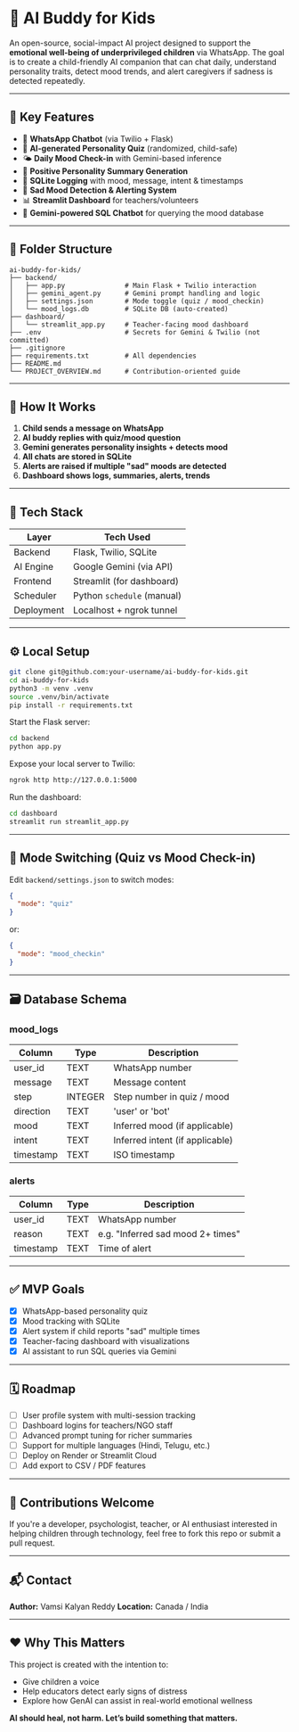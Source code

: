 # 🧠 AI Buddy for Kids

An open-source, social-impact AI project designed to support the **emotional well-being of underprivileged children** via WhatsApp. The goal is to create a child-friendly AI companion that can chat daily, understand personality traits, detect mood trends, and alert caregivers if sadness is detected repeatedly.

---

## 🔧 Key Features

* 📱 **WhatsApp Chatbot** (via Twilio + Flask)
* 🎨 **AI-generated Personality Quiz** (randomized, child-safe)
* 🌤️ **Daily Mood Check-in** with Gemini-based inference
* 🧠 **Positive Personality Summary Generation**
* 💾 **SQLite Logging** with mood, message, intent & timestamps
* 🚨 **Sad Mood Detection & Alerting System**
* 📊 **Streamlit Dashboard** for teachers/volunteers
* 🤖 **Gemini-powered SQL Chatbot** for querying the mood database

---

## 📁 Folder Structure

```
ai-buddy-for-kids/
├── backend/
│   ├── app.py               # Main Flask + Twilio interaction
│   ├── gemini_agent.py      # Gemini prompt handling and logic
│   ├── settings.json        # Mode toggle (quiz / mood_checkin)
│   └── mood_logs.db         # SQLite DB (auto-created)
├── dashboard/
│   └── streamlit_app.py     # Teacher-facing mood dashboard
├── .env                     # Secrets for Gemini & Twilio (not committed)
├── .gitignore
├── requirements.txt         # All dependencies
├── README.md
└── PROJECT_OVERVIEW.md      # Contribution-oriented guide
```

---

## 🧠 How It Works

1. **Child sends a message on WhatsApp**
2. **AI buddy replies with quiz/mood question**
3. **Gemini generates personality insights + detects mood**
4. **All chats are stored in SQLite**
5. **Alerts are raised if multiple "sad" moods are detected**
6. **Dashboard shows logs, summaries, alerts, trends**

---

## 🧰 Tech Stack

| Layer      | Tech Used                  |
| ---------- | -------------------------- |
| Backend    | Flask, Twilio, SQLite      |
| AI Engine  | Google Gemini (via API)    |
| Frontend   | Streamlit (for dashboard)  |
| Scheduler  | Python `schedule` (manual) |
| Deployment | Localhost + ngrok tunnel   |

---

## ⚙️ Local Setup

```bash
git clone git@github.com:your-username/ai-buddy-for-kids.git
cd ai-buddy-for-kids
python3 -m venv .venv
source .venv/bin/activate
pip install -r requirements.txt
```

Start the Flask server:

```bash
cd backend
python app.py
```

Expose your local server to Twilio:

```bash
ngrok http http://127.0.0.1:5000
```

Run the dashboard:

```bash
cd dashboard
streamlit run streamlit_app.py
```

---

## 🔀 Mode Switching (Quiz vs Mood Check-in)

Edit `backend/settings.json` to switch modes:

```json
{
  "mode": "quiz"
}
```

or:

```json
{
  "mode": "mood_checkin"
}
```

---

## 🗃️ Database Schema

### mood\_logs

| Column    | Type    | Description                     |
| --------- | ------- | ------------------------------- |
| user\_id  | TEXT    | WhatsApp number                 |
| message   | TEXT    | Message content                 |
| step      | INTEGER | Step number in quiz / mood      |
| direction | TEXT    | 'user' or 'bot'                 |
| mood      | TEXT    | Inferred mood (if applicable)   |
| intent    | TEXT    | Inferred intent (if applicable) |
| timestamp | TEXT    | ISO timestamp                   |

### alerts

| Column    | Type | Description                       |
| --------- | ---- | --------------------------------- |
| user\_id  | TEXT | WhatsApp number                   |
| reason    | TEXT | e.g. "Inferred sad mood 2+ times" |
| timestamp | TEXT | Time of alert                     |

---

## ✅ MVP Goals

* [x] WhatsApp-based personality quiz
* [x] Mood tracking with SQLite
* [x] Alert system if child reports "sad" multiple times
* [x] Teacher-facing dashboard with visualizations
* [x] AI assistant to run SQL queries via Gemini

---

## 🗓️ Roadmap

* [ ] User profile system with multi-session tracking
* [ ] Dashboard logins for teachers/NGO staff
* [ ] Advanced prompt tuning for richer summaries
* [ ] Support for multiple languages (Hindi, Telugu, etc.)
* [ ] Deploy on Render or Streamlit Cloud
* [ ] Add export to CSV / PDF features

---

## 🤝 Contributions Welcome

If you're a developer, psychologist, teacher, or AI enthusiast interested in helping children through technology, feel free to fork this repo or submit a pull request.

---

## 📬 Contact

**Author:** Vamsi Kalyan Reddy
**Location:** Canada / India

---

## ❤️ Why This Matters

This project is created with the intention to:

* Give children a voice
* Help educators detect early signs of distress
* Explore how GenAI can assist in real-world emotional wellness

**AI should heal, not harm. Let’s build something that matters.**
